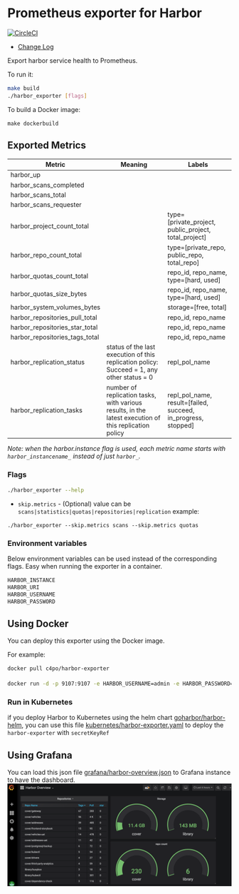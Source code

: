 # Prometheus exporter for Harbor 

[![CircleCI](https://circleci.com/gh/c4po/harbor_exporter.svg?style=svg)](https://circleci.com/gh/c4po/harbor_exporter)

- [Change Log](CHANGELOG.md)

Export harbor service health to Prometheus.

To run it:

```bash
make build
./harbor_exporter [flags]
```

To build a Docker image:

```
make dockerbuild
```

## Exported Metrics

| Metric | Meaning | Labels |
| ------ | ------- | ------ |
|harbor_up| | |
|harbor_scans_completed | | |
|harbor_scans_total | | |
|harbor_scans_requester | | |
|harbor_project_count_total| |type=[private_project, public_project, total_project]|
|harbor_repo_count_total| |type=[private_repo, public_repo, total_repo]|
|harbor_quotas_count_total| |repo_id, repo_name, type=[hard, used]|
|harbor_quotas_size_bytes| | repo_id, repo_name, type=[hard, used]|
|harbor_system_volumes_bytes| |storage=[free, total]|
|harbor_repositories_pull_total| |repo_id, repo_name|
|harbor_repositories_star_total| |repo_id, repo_name|
|harbor_repositories_tags_total| |repo_id, repo_name|
|harbor_replication_status|status of the last execution of this replication policy: Succeed = 1, any other status = 0|repl_pol_name|
|harbor_replication_tasks|number of replication tasks, with various results, in the latest execution of this replication policy|repl_pol_name, result=[failed, succeed, in_progress, stopped]|

_Note: when the harbor.instance flag is used, each metric name starts with `harbor_instancename_` instead of just `harbor_`._

### Flags

```bash
./harbor_exporter --help
```

* `skip.metrics` - (Optional) value can be `scans|statistics|quotas|repositories|replication`
example:
```
./harbor_exporter --skip.metrics scans --skip.metrics quotas
```

### Environment variables
Below environment variables can be used instead of the corresponding flags. Easy when running the exporter in a container.

```
HARBOR_INSTANCE
HARBOR_URI
HARBOR_USERNAME
HARBOR_PASSWORD
```

## Using Docker

You can deploy this exporter using the Docker image.

For example:

```bash
docker pull c4po/harbor-exporter

docker run -d -p 9107:9107 -e HARBOR_USERNAME=admin -e HARBOR_PASSWORD=password c4po/harbor-exporter --harbor.server=https://harbor.dev
```
### Run in Kubernetes

if you deploy Harbor to Kubernetes using the helm chart [goharbor/harbor-helm](https://github.com/goharbor/harbor-helm), you can use this file [kubernetes/harbor-exporter.yaml](kubernetes/harbor-exporter.yaml) to deploy the `harbor-exporter` with `secretKeyRef`

## Using Grafana

You can load this json file [grafana/harbor-overview.json](grafana/harbor-overview.json) to Grafana instance to have the dashboard. ![screenshot](grafana/screenshot.png)
